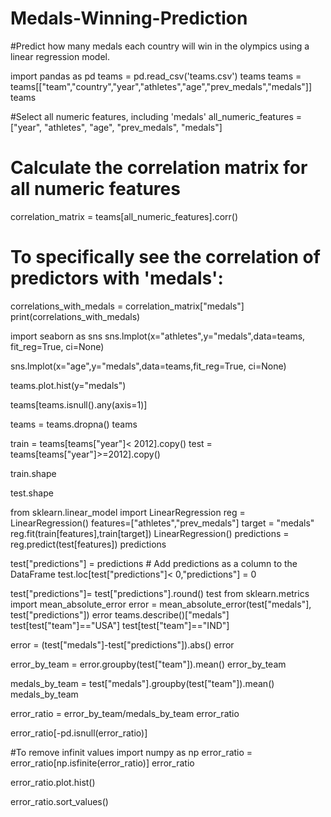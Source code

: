 # Medals-Winning-Prediction
#Predict how many medals each country will win in the olympics using a linear regression model.

import pandas as pd
teams = pd.read_csv('teams.csv')
teams
teams = teams[["team","country","year","athletes","age","prev_medals","medals"]]
teams

 #Select all numeric features, including 'medals'
all_numeric_features = ["year", "athletes", "age", "prev_medals", "medals"] 

# Calculate the correlation matrix for all numeric features
correlation_matrix = teams[all_numeric_features].corr()

# To specifically see the correlation of predictors with 'medals':
correlations_with_medals = correlation_matrix["medals"]
print(correlations_with_medals)

import seaborn as sns
sns.lmplot(x="athletes",y="medals",data=teams, fit_reg=True, ci=None)

sns.lmplot(x="age",y="medals",data=teams,fit_reg=True, ci=None)

teams.plot.hist(y="medals")

teams[teams.isnull().any(axis=1)]

teams = teams.dropna()
teams

train = teams[teams["year"]< 2012].copy()
test = teams[teams["year"]>=2012].copy()

train.shape

test.shape

from sklearn.linear_model import LinearRegression
reg = LinearRegression()
features=["athletes","prev_medals"]
target = "medals"
reg.fit(train[features],train[target])
LinearRegression()
predictions = reg.predict(test[features])
predictions

test["predictions"] = predictions  # Add predictions as a column to the DataFrame
test.loc[test["predictions"]< 0,"predictions"] = 0

test["predictions"]= test["predictions"].round()
test
from sklearn.metrics import mean_absolute_error
error = mean_absolute_error(test["medals"], test["predictions"])
error
teams.describe()["medals"]
test[test["team"]=="USA"]
test[test["team"]=="IND"]

error = (test["medals"]-test["predictions"]).abs()
error

error_by_team = error.groupby(test["team"]).mean()
error_by_team

medals_by_team = test["medals"].groupby(test["team"]).mean()
medals_by_team

error_ratio = error_by_team/medals_by_team
error_ratio

error_ratio[-pd.isnull(error_ratio)]

#To remove infinit values
import numpy as np
error_ratio = error_ratio[np.isfinite(error_ratio)]
error_ratio

error_ratio.plot.hist()

error_ratio.sort_values()
